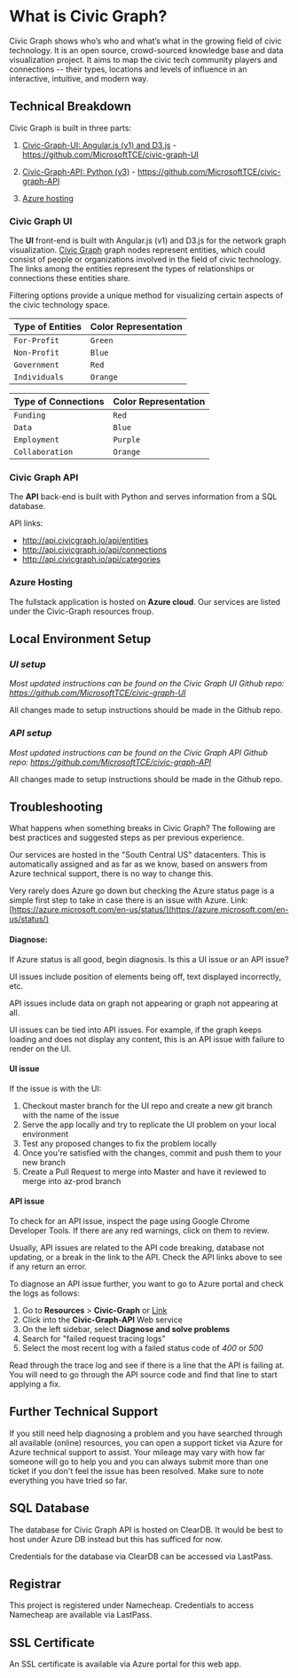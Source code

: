 # What is Civic Graph?
Civic Graph shows who’s who and what’s what in the growing field of civic technology. It is an open source, crowd-sourced knowledge base and data visualization project. It aims to map the civic tech community players and connections -- their types, locations and levels of influence in an interactive, intuitive, and modern way.

## Technical Breakdown

Civic Graph is built in three parts:

1. [Civic-Graph-UI: Angular.js (v1) and D3.js](#civic-graph-ui) - <https://github.com/MicrosoftTCE/civic-graph-UI>

2. [Civic-Graph-API: Python (v3)](#civic-graph-api) - <https://github.com/MicrosoftTCE/civic-graph-API>

3. [Azure hosting](#azure-hosting)

### Civic Graph UI

The **UI** front-end is built with Angular.js (v1) and D3.js for the network graph visualization. [Civic Graph](http://civicgraph.io/) graph nodes represent entities, which could consist of people or organizations involved in the field of civic technology. The links among the entities represent the types of relationships or connections these entities share.

Filtering options provide a unique method for visualizing certain aspects of the civic technology space.

|Type of Entities | Color Representation
|----------------|-----------------
|`For-Profit`|`Green`
|`Non-Profit`|`Blue`
|`Government`|`Red`
|`Individuals`|`Orange`

|Type of Connections | Color Representation
|----------------|-----------------
|`Funding`|`Red`
|`Data`|`Blue`
|`Employment`|`Purple`
|`Collaboration`|`Orange`

### Civic Graph API

The **API** back-end is built with Python and serves information from a SQL database. 

API links:
- <http://api.civicgraph.io/api/entities>
- <http://api.civicgraph.io/api/connections>
- <http://api.civicgraph.io/api/categories>

### Azure Hosting

The fullstack application is hosted on **Azure cloud**. Our services are listed under the Civic-Graph resources froup.

## Local Environment Setup

### _UI setup_

*Most updated instructions can be found on the Civic Graph UI Github repo: <https://github.com/MicrosoftTCE/civic-graph-UI>*

All changes made to setup instructions should be made in the Github repo.

### _API setup_

*Most updated instructions can be found on the Civic Graph API Github repo: <https://github.com/MicrosoftTCE/civic-graph-API>*

All changes made to setup instructions should be made in the Github repo.


## Troubleshooting

What happens when something breaks in Civic Graph? The following are best practices and suggested steps as per previous experience.

Our services are hosted in the "South Central US" datacenters. This is automatically assigned and as far as we know, based on answers from Azure technical support, there is no way to change this.

Very rarely does Azure go down but checking the Azure status page is a simple first step to take in case there is an issue with Azure. Link: [https://azure.microsoft.com/en-us/status/](https://azure.microsoft.com/en-us/status/)

#### Diagnose:

If Azure status is all good, begin diagnosis. Is this a UI issue or an API issue?

UI issues include position of elements being off, text displayed incorrectly, etc.

API issues include data on graph not appearing or graph not appearing at all.

UI issues can be tied into API issues. For example, if the graph keeps loading and does not display any content, this is an API issue with failure to render on the UI.

#### UI issue

If the issue is with the UI:

1. Checkout master branch for the UI repo and create a new git branch with the name of the issue
2. Serve the app locally and try to replicate the UI problem on your local environment
3. Test any proposed changes to fix the problem locally
4. Once you're satisfied with the changes, commit and push them to your new branch
5. Create a Pull Request to merge into Master and have it reviewed to merge into az-prod branch

#### API issue

To check for an API issue, inspect the page using Google Chrome Developer Tools. If there are any red warnings, click on them to review.

Usually, API issues are related to the API code breaking, database not updating, or a break in the link to the API. Check the API links above to see if any return an error. 

To diagnose an API issue further, you want to go to Azure portal and check the logs as follows:

1. Go to **Resources** > **Civic-Graph** or [Link](https://portal.azure.com/#@civicmachineoutlook.onmicrosoft.com/resource/subscriptions/d6b238db-2ea5-4c4b-8a39-401d161baddf/resourceGroups/Civic-Graph/overview)
2. Click into the **Civic-Graph-API** Web service
3. On the left sidebar, select **Diagnose and solve problems**
4. Search for "failed request tracing logs"
5. Select the most recent log with a failed status code of _400_ or _500_

Read through the trace log and see if there is a line that the API is failing at. You will need to go through the API source code and find that line to start applying a fix.

## Further Technical Support

If you still need help diagnosing a problem and you have searched through all available (online) resources, you can open a support ticket via Azure for Azure technical support to assist. Your mileage may vary with how far someone will go to help you and you can always submit more than one ticket if you don't feel the issue has been resolved. Make sure to note everything you have tried so far.

## SQL Database

The database for Civic Graph API is hosted on ClearDB. It would be best to host under Azure DB instead but this has sufficed for now.

Credentials for the database via ClearDB can be accessed via LastPass.

## Registrar

This project is registered under Namecheap. Credentials to access Namecheap are available via LastPass.

## SSL Certificate

An SSL certificate is available via Azure portal for this web app.

